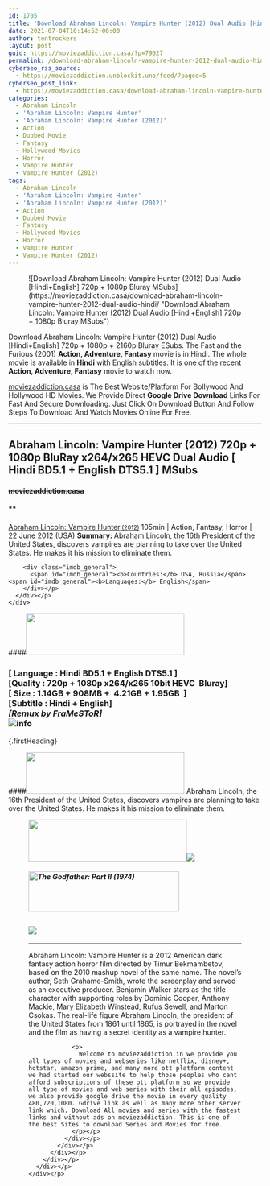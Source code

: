 ```yaml
---
id: 1705
title: 'Download Abraham Lincoln: Vampire Hunter (2012) Dual Audio [Hindi+English] 720p + 1080p Bluray MSubs'
date: 2021-07-04T10:14:52+00:00
author: tentrockers
layout: post
guid: https://moviezaddiction.casa/?p=79027
permalink: /download-abraham-lincoln-vampire-hunter-2012-dual-audio-hindienglish-720p-1080p-bluray-msubs/
cyberseo_rss_source:
  - https://moviezaddiction.unblockit.uno/feed/?paged=5
cyberseo_post_link:
  - https://moviezaddiction.casa/download-abraham-lincoln-vampire-hunter-2012-dual-audio-hindi/
categories:
  - Abraham Lincoln
  - 'Abraham Lincoln: Vampire Hunter'
  - 'Abraham Lincoln: Vampire Hunter (2012)'
  - Action
  - Dubbed Movie
  - Fantasy
  - Hollywood Movies
  - Horror
  - Vampire Hunter
  - Vampire Hunter (2012)
tags:
  - Abraham Lincoln
  - 'Abraham Lincoln: Vampire Hunter'
  - 'Abraham Lincoln: Vampire Hunter (2012)'
  - Action
  - Dubbed Movie
  - Fantasy
  - Hollywood Movies
  - Horror
  - Vampire Hunter
  - Vampire Hunter (2012)
---
```

<figure class="entry-thumbnail">![Download Abraham Lincoln: Vampire Hunter (2012) Dual Audio [Hindi+English] 720p + 1080p Bluray MSubs](https://moviezaddiction.casa/download-abraham-lincoln-vampire-hunter-2012-dual-audio-hindi/ "Download Abraham Lincoln: Vampire Hunter (2012) Dual Audio [Hindi+English] 720p + 1080p Bluray MSubs") </figure> 

Download Abraham Lincoln: Vampire Hunter (2012) Dual Audio [Hindi+English] 720p + 1080p + 2160p Bluray ESubs. The Fast and the Furious (2001) **Action, Adventure, Fantasy** movie is in Hindi. The whole movie is available in **Hindi** with English subtitles. It is one of the recent **Action, Adventure, Fantasy** movie to watch now.

[moviezaddiction.casa](https://moviezaddiction.casa) is The Best Website/Platform For Bollywood And Hollywood HD Movies. We Provide Direct **Google Drive Download** Links For Fast And Secure Downloading. Just Click On Download Button And Follow Steps To Download And Watch Movies Online For Free.

* * *

## <span>Abraham Lincoln: Vampire Hunter (2012) 720p + 1080p BluRay x264/x265 HEVC Dual Audio [ Hindi BD5.1 + English DTS5.1 ] MSubs</span>

#### <span>~~moviezaddiction.casa~~</span>

#### **</p> 

<div class="imdb_container">
  <div>
    <div class="imdb_dark">
      <div class="imdb_right">
        <span id="movie_title"><a href="https://www.imdb.com/title/tt1611224" target="_blank" rel="noopener">Abraham Lincoln: Vampire Hunter<small> (2012)</small></a></span> <span id="genres">105min | Action, Fantasy, Horror | 22 June 2012 (USA)</span> <span id="summary"><b>Summary: </b>Abraham Lincoln, the 16th President of the United States, discovers vampires are planning to take over the United States. He makes it his mission to eliminate them.</span> </p> 
        
        <div class="imdb_general">
          <span id="imdb_general"><b>Countries:</b> USA, Russia</span><span id="imdb_general"><b>Languages:</b> English</span>
        </div></p>
      </div></p>
    </div>
  </div>
</div>

</b></h4> 

####<img loading="lazy" class="aligncenter" src="https:///moviezaddiction.casa/wp-content/uploads/2018/02/Media-Info.png?zoom=0.8099999785423279&resize=315%2C83&ssl=1" srcset="https://moviezaddiction.casa//wp-content/uploads/2018/02/Media-Info.png?zoom=0.8999999761581421&resize=315%2C83&ssl=1" width="315" height="83" /> 

### <span><span><strong>[ Language : Hindi BD5.1 + English DTS5.1</strong>&nbsp;]</span><br /><span>[Quality : 720p + 1080p x264/x265 10bit HEVC&nbsp; Bluray]</span><br /><span>[ Size : 1.14<span>G</span>B + 908MB +&nbsp; 4.21<span>GB</span> + 1.95GB&nbsp; ]</span><br /><span>[Subtitle : Hindi + English]<br /><span><em>[Remux by FraMeSToR]</em></span><br /></span></span><img src="https://i.imgur.com/AusysgD.png" alt="info" usemap="#workmap" /> </p> 

<map name="workmap">
  <area alt="imdb" coords="0,0,80,40" shape="rect" href="https://www.imdb.com/title/tt1611224/" target="_blank" />
  
  <area alt="youtube" coords="100,0,180,40" shape="rect" href="https://www.youtube.com/watch?v=MmexgVvm4o8" target="_blank" />
</map> {.firstHeading}

####<img loading="lazy" class="aligncenter" src="https://moviezaddiction.casa//wp-content/uploads/2018/02/Plot.jpeg?zoom=0.8099999785423279&resize=315%2C83&ssl=1" srcset="https://moviezaddiction.casa//wp-content/uploads/2018/02/Plot.jpeg?zoom=0.8999999761581421&resize=315%2C83&ssl=1" width="315" height="83" /> <span>Abraham Lincoln, the 16th President of the United States, discovers vampires are planning to take over the United States. He makes it his mission to eliminate them.</span>

<div class="wp-block-image">
  <figure class="aligncenter is-resized"><img loading="lazy" class="aligncenter" src="https://i1.wp.com/moviezaddiction.casa/wp-content/uploads/2018/02/Screenshots-Button.png?zoom=0.8099999785423279&resize=315%2C83&ssl=1" srcset="https://moviezaddiction.casa//wp-content/uploads/2018/02/Screenshots-Button.png?zoom=0.8999999761581421&resize=315%2C83&ssl=1" width="315" height="83" /><img src="https://1.bp.blogspot.com/-rXhRrsfnFJ4/YOGGIElQ3RI/AAAAAAAAEj8/kf6VCOOP5XIgn8HrAluw-MRJHpBLF2JlwCLcBGAsYHQ/s16000/Abraham%2BLincoln-%2BVampire%2BHunter%2B%25282012%2529%2B1080p%2BBluray%2Bx264%2BDual%2BAudio%2B%255B%2BHindi%2BBD5.1%2B%252B%2BEnglish%2BDTS5.1%2B%255D%2BMSubs%2B%255Bwww.MoviezAddiction.casa%255D_s.jpg" /> </p> 
  
  <h4 class="summary_text">
    <em><img loading="lazy" class="aligncenter" src="https://i2.wp.com/moviezaddiction.casa/wp-content/uploads/2018/02/Download-Button-1.png?zoom=0.8099999785423279&resize=300%2C80&ssl=1" srcset="https://i2.wp.com/moviezaddiction.casa/wp-content/uploads/2018/02/Download-Button-1.png?zoom=0.8999999761581421&resize=300%2C80&ssl=1" alt="The Godfather: Part II (1974)" width="300" height="80" /></em>
  </h4>
  
  <h2>
    <img class="aligncenter" src="https://i.imgur.com/Ds7bb.gif" />
  </h2>
  
  <hr />
  
  <div class="mod" data-md="50" data-hveid="250" data-ved="0ahUKEwi-7dnvqo7WAhXLsFQKHTILBKEQkCkI-gEoAzAn">
    <div class="_cgc kno-fb-ctx" data-hveid="251" data-ved="0ahUKEwi-7dnvqo7WAhXLsFQKHTILBKEQziAI-wEoADAn">
      <div class="r-iH9cFH0n0MiE">
        <div class="mod" data-md="50" data-hveid="228" data-ved="0ahUKEwjniJq86tTWAhULK48KHU9mChkQkCkI5AEoBDAh">
          <div class="_cgc kno-fb-ctx" data-hveid="229" data-ved="0ahUKEwjniJq86tTWAhULK48KHU9mChkQziAI5QEoADAh">
            <div class="r-iwKCMzMr_HBQ">
              <div class="overviewContainer ng-star-inserted">
                <p>
                  Abraham Lincoln: Vampire Hunter is a 2012 American dark fantasy action horror film directed by Timur Bekmambetov, based on the 2010 mashup novel of the same name. The novel’s author, Seth Grahame-Smith, wrote the screenplay and served as an executive producer. Benjamin Walker stars as the title character with supporting roles by Dominic Cooper, Anthony Mackie, Mary Elizabeth Winstead, Rufus Sewell, and Marton Csokas. The real-life figure Abraham Lincoln, the president of the United States from 1861 until 1865, is portrayed in the novel and the film as having a secret identity as a vampire hunter.
                </p>
                
                <p>
                  Welcome to moviezaddiction.in we provide you all types of movies and webseries like netflix, disney+, hotstar, amazon prime, and many more ott platform content we had started our webssite to help those peoples who cant afford subscriptions of these ott platform so we provide all type of movies and web series with their all episodes, we also provide google drive the movie in every quality 480,720,1080. Gdrive link as well as many more other server link which. Download All movies and series with the fastest links and without ads on moviezaddiction. This is one of the best Sites to download Series and Movies for free.
                </p></p>
              </div></p>
            </div></p>
          </div></p>
        </div></p>
      </div></p>
    </div></p>
  </div></figure>
</div>